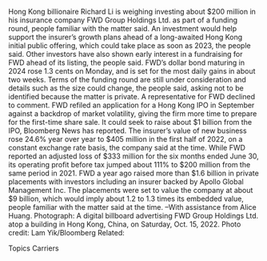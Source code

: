 Hong Kong billionaire Richard Li is weighing investing about $200 million in his insurance company FWD Group Holdings Ltd. as part of a funding round, people familiar with the matter said.
An investment would help support the insurer’s growth plans ahead of a long-awaited Hong Kong initial public offering, which could take place as soon as 2023, the people said. Other investors have also shown early interest in a fundraising for FWD ahead of its listing, the people said.
FWD’s dollar bond maturing in 2024 rose 1.3 cents on Monday, and is set for the most daily gains in about two weeks.
Terms of the funding round are still under consideration and details such as the size could change, the people said, asking not to be identified because the matter is private. A representative for FWD declined to comment.
FWD refiled an application for a Hong Kong IPO in September against a backdrop of market volatility, giving the firm more time to prepare for the first-time share sale. It could seek to raise about $1 billion from the IPO, Bloomberg News has reported.
The insurer’s value of new business rose 24.6% year over year to $405 million in the first half of 2022, on a constant exchange rate basis, the company said at the time. While FWD reported an adjusted loss of $333 million for the six months ended June 30, its operating profit before tax jumped about 111% to $200 million from the same period in 2021.
FWD a year ago raised more than $1.6 billion in private placements with investors including an insurer backed by Apollo Global Management Inc. The placements were set to value the company at about $9 billion, which would imply about 1.2 to 1.3 times its embedded value, people familiar with the matter said at the time.
–With assistance from Alice Huang.
Photograph: A digital billboard advertising FWD Group Holdings Ltd. atop a building in Hong Kong, China, on Saturday, Oct. 15, 2022. Photo credit: Lam Yik/Bloomberg
Related:

Topics
Carriers
